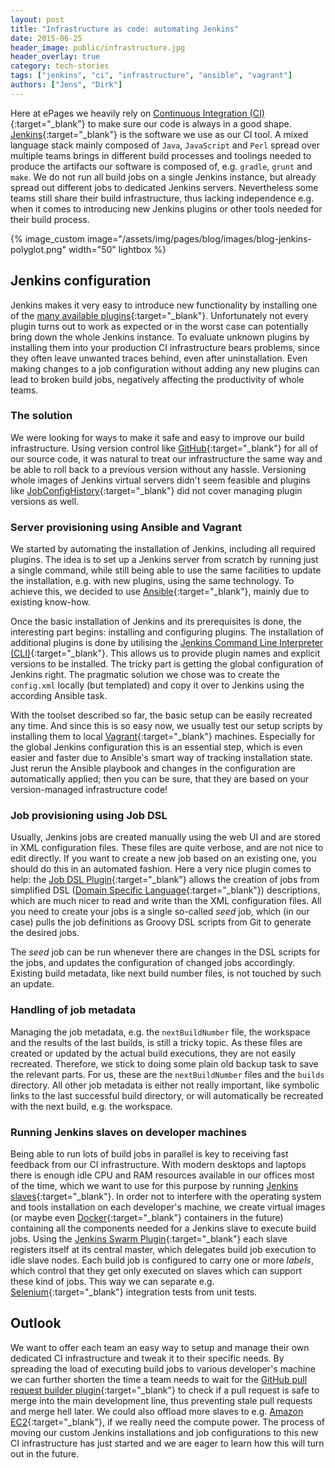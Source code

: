 ```yaml
---
layout: post
title: "Infrastructure as code: automating Jenkins"
date: 2015-06-25
header_image: public/infrastructure.jpg
header_overlay: true
category: tech-stories
tags: ["jenkins", "ci", "infrastructure", "ansible", "vagrant"]
authors: ["Jens", "Dirk"]
---
```


Here at ePages we heavily rely on [Continuous Integration (CI)](http://www.martinfowler.com/articles/continuousIntegration.html){:target="_blank"} to make sure our code is always in a good shape.
[Jenkins](https://jenkins-ci.org/){:target="_blank"} is the software we use as our CI tool.
A mixed language stack mainly composed of `Java`, `JavaScript` and `Perl` spread over multiple teams brings in different build processes and toolings needed to produce the artifacts our software is composed of, e.g. `gradle`, `grunt` and `make`.
We do not run all build jobs on a single Jenkins instance, but already spread out different jobs to dedicated Jenkins servers.
Nevertheless some teams still share their build infrastructure, thus lacking independence e.g. when it comes to introducing new Jenkins plugins or other tools needed for their build process.

{% image_custom image="/assets/img/pages/blog/images/blog-jenkins-polyglot.png" width="50" lightbox %}

## Jenkins configuration

Jenkins makes it very easy to introduce new functionality by installing one of the [many available plugins](https://wiki.jenkins-ci.org/display/JENKINS/Plugins){:target="_blank"}.
Unfortunately not every plugin turns out to work as expected or in the worst case can potentially bring down the whole Jenkins instance.
To evaluate unknown plugins by installing them into your production CI infrastructure bears problems, since they often leave unwanted traces behind, even after uninstallation.
Even making changes to a job configuration without adding any new plugins can lead to broken build jobs, negatively affecting the productivity of whole teams.

### The solution

We were looking for ways to make it safe and easy to improve our build infrastructure.
Using version control like [GitHub](https://github.com/){:target="_blank"} for all of our source code, it was natural to treat our infrastructure the same way and be able to roll back to a previous version without any hassle.
Versioning whole images of Jenkins virtual servers didn't seem feasible and plugins like [JobConfigHistory](https://wiki.jenkins-ci.org/display/JENKINS/JobConfigHistory+Plugin){:target="_blank"} did not cover managing plugin versions as well.

### Server provisioning using Ansible and Vagrant

We started by automating the installation of Jenkins, including all required plugins.
The idea is to set up a Jenkins server from scratch by running just a single command, while still being able to use the same facilities to update the installation, e.g. with new plugins, using the same technology.
To achieve this, we decided to use [Ansible](http://www.ansible.com/home){:target="_blank"}, mainly due to existing know-how.

Once the basic installation of Jenkins and its prerequisites is done, the interesting part begins: installing and configuring plugins.
The installation of additional plugins is done by utilising the [Jenkins Command Line Interpreter (CLI)](https://wiki.jenkins-ci.org/display/JENKINS/Jenkins+CLI){:target="_blank"}.
This allows us to provide plugin names and explicit versions to be installed.
The tricky part is getting the global configuration of Jenkins right.
The pragmatic solution we chose was to create the `config.xml` locally (but templated) and copy it over to Jenkins using the according Ansible task.

With the toolset described so far, the basic setup can be easily recreated any time.
And since this is so easy now, we usually test our setup scripts by installing them to local [Vagrant](https://www.vagrantup.com/){:target="_blank"} machines.
Especially for the global Jenkins configuration this is an essential step, which is even easier and faster due to Ansible's smart way of tracking installation state.
Just rerun the Ansible playbook and changes in the configuration are automatically applied; then you can be sure, that they are based on your version-managed infrastructure code!

### Job provisioning using Job DSL

Usually, Jenkins jobs are created manually using the web UI and are stored in XML configuration files.
These files are quite verbose, and are not nice to edit directly.
If you want to create a new job based on an existing one, you should do this in an automated fashion.
Here a very nice plugin comes to help: the [Job DSL Plugin](https://wiki.jenkins-ci.org/display/JENKINS/Job+DSL+Plugin){:target="_blank"} allows the creation of jobs from simplified DSL ([Domain Specific Language](http://martinfowler.com/books/dsl.html){:target="_blank"}) descriptions, which are much nicer to read and write than the XML configuration files.
All you need to create your jobs is a single so-called _seed_ job, which (in our case) pulls the job definitions as Groovy DSL scripts from Git to generate the desired jobs.

The _seed_ job can be run whenever there are changes in the DSL scripts for the jobs, and updates the configuration of changed jobs accordingly.
Existing build metadata, like next build number files, is not touched by such an update.

### Handling of job metadata

Managing the job metadata, e.g. the `nextBuildNumber` file, the workspace and the results of the last builds, is still a tricky topic.
As these files are created or updated by the actual build executions, they are not easily recreated.
Therefore, we stick to doing some plain old backup task to save the relevant parts.
For us, these are the `nextBuildNumber` files and the `builds` directory.
All other job metadata is either not really important, like symbolic links to the last successful build directory, or will automatically be recreated with the next build, e.g. the workspace.

### Running Jenkins slaves on developer machines

Being able to run lots of build jobs in parallel is key to receiving fast feedback from our CI infrastructure.
With modern desktops and laptops there is enough idle CPU and RAM resources available in our offices most of the time, which we want to use for this purpose by running [Jenkins slaves](https://wiki.jenkins-ci.org/display/JENKINS/Step+by+step+guide+to+set+up+master+and+slave+machines){:target="_blank"}.
In order not to interfere with the operating system and tools installation on each developer's machine, we create virtual images (or maybe even [Docker](https://www.docker.com/){:target="_blank"} containers in the future) containing all the components needed for a Jenkins slave to execute build jobs.
Using the [Jenkins Swarm Plugin](https://wiki.jenkins-ci.org/display/JENKINS/Swarm+Plugin){:target="_blank"} each slave registers itself at its central master, which delegates build job execution to idle slave nodes.
Each build job is configured to carry one or more _labels_, which control that they get only executed on slaves which can support these kind of jobs.
This way we can separate e.g. [Selenium](http://www.seleniumhq.org/){:target="_blank"} integration tests from unit tests.

## Outlook

We want to offer each team an easy way to setup and manage their own dedicated CI infrastructure and tweak it to their specific needs.
By spreading the load of executing build jobs to various developer's machine we can further shorten the time a team needs to wait for the [GitHub pull request builder plugin](https://wiki.jenkins-ci.org/display/JENKINS/GitHub+pull+request+builder+plugin){:target="_blank"} to check if a pull request is safe to merge into the main development line, thus preventing stale pull requests and merge hell later.
We could also offload more slaves to e.g. [Amazon EC2](https://aws.amazon.com/ec2/){:target="_blank"}, if we really need the compute power.
The process of moving our custom Jenkins installations and job configurations to this new CI infrastructure has just started and we are eager to learn how this will turn out in the future.
